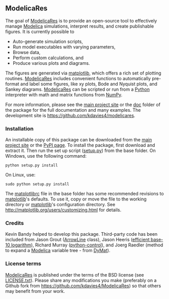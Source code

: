 ModelicaRes
-----------

The goal of [ModelicaRes] is to provide an open-source tool to effectively
manage [Modelica] simulations, interpret results, and create publishable
figures.  It is currently possible to
 - Auto-generate simulation scripts,
 - Run model executables with varying parameters,
 - Browse data,
 - Perform custom calculations, and
 - Produce various plots and diagrams.

The figures are generated via [matplotlib], which
offers a rich set of plotting routines.  [ModelicaRes] includes convenient
functions to automatically pre-format and label some figures, like xy plots,
Bode and Nyquist plots, and Sankey diagrams.  [ModelicaRes] can be scripted or
run from a [Python](http://www.python.org) interpreter with math and matrix
functions from [NumPy](http://numpy.scipy.org).

For more information, please see the [main project site] or the [doc](doc)
folder of the package for the full documentation and many examples.  The
development site is https://github.com/kdavies4/modelicares.

### Installation

An installable copy of this package can be downloaded from the
[main project site] or the
[PyPI page](http://pypi.python.org/pypi/ModelicaRes).  To install the package,
first download and extract it.  Then run the set up script
([setup.py](setup.py)) from the base folder.  On Windows, use the following
command:

    python setup.py install

On Linux, use:

    sudo python setup.py install

The [matplotlibrc](matplotlibrc) file in the base folder has some recommended
revisions to [matplotlib]'s defaults.  To use it, copy or move the file to the
working directory or [matplotlib]'s configuration directory.  See
http://matplotlib.org/users/customizing.html for details.

### Credits

Kevin Bandy helped to develop this package.  Third-party code has been included
from Jason Grout
([ArrowLine](http://old.nabble.com/Arrows-using-Line2D-and-shortening-lines-td19104579.html)
class), Jason Heeris
([efficient base-10 logarithm](http://www.mail-archive.com/matplotlib-users@lists.sourceforge.net/msg14433.html)),
Richard Murray
([python-control](http://sourceforge.net/apps/mediawiki/python-control)), and
Joerg Raedler (method to expand a [Modelica] variable tree - from
[DyMat](http://www.j-raedler.de/projects/dymat/)).

### License terms

[ModelicaRes] is published under the terms of the BSD license (see
[LICENSE.txt](LICENSE.txt)).  Please share any modifications you make
(preferably on a Github fork from https://github.com/kdavies4/ModelicaRes) so
that others may benefit from your work.


[main project site]: http://kdavies4.github.io/ModelicaRes/
[ModelicaRes]: http://kdavies4.github.io/ModelicaRes/
[Modelica]: http://www.modelica.org
[matplotlib]: http://www.matplotlib.org
